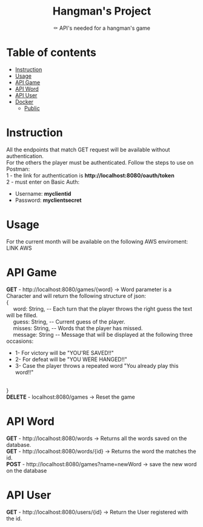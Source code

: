 <h1 align="center">Hangman's Project</h1>

<p align="center">⚰️ API's needed for a hangman's game</p>

Table of contents
=================

<!--ts-->
   * [Instruction](#instruction)
   * [Usage](#usage)
   * [API Game](#api-game)
   * [API Word](#api-word)
   * [API User](#api-user)
   * [Docker](#docker)
     * [Public](#public)
<!--te-->

Instruction
============
<p>
All the endpoints that match GET request will be available without authentication.
<br>For the others the player must be authenticated. Follow the steps to use on Postman:
<br>1 - the link for authentication is <strong>http://localhost:8080/oauth/token</strong>
<br>2 - must enter on Basic Auth: 
                            <ul>
                                <li>Username: <strong>myclientid</strong></li>
                                <li>Password: <strong>myclientsecret</strong></li>
                            </ul>
</p>

Usage
============
<p>
For the current month will be available on the following AWS enviroment: LINK AWS
</p>

API Game
============
<p>
<strong>GET</strong> - http://localhost:8080/games/{word} -> Word parameter is a Character and will return the following structure of json:
<br>    {
<br>&emsp;        word: String, -- Each turn that the player throws the right guess the text will be filled. 
<br>&emsp;        guess: String, -- Current guess of the player.
<br>&emsp;        misses: String, -- Words that the player has missed.
<br>&emsp;        message: String -- Message that will be displayed at the following three occasions: 
                            <ul>
                                <li>1- For victory will be "YOU'RE SAVED!!"</li>
                                <li>2- For defeat will be "YOU WERE HANGED!!"</li>
                                <li>3- Case the player throws a repeated word "You already play this word!!"</li>
                            </ul>    
<br>    }
<br><strong>DELETE</strong> - localhost:8080/games -> Reset the game
</p>

API Word
============
<p>
<strong>GET</strong> - http://localhost:8080/words -> Returns all the words saved on the database.
<br><strong>GET</strong> - http://localhost:8080/words/{id} -> Returns the word the matches the id.
<br><strong>POST</strong> - http://localhost:8080/games?name=newWord -> save the new word on the database
</p>

API User
============
<p>
<strong>GET</strong> - http://localhost:8080/users/{id} -> Return the User registered with the id.
</p>